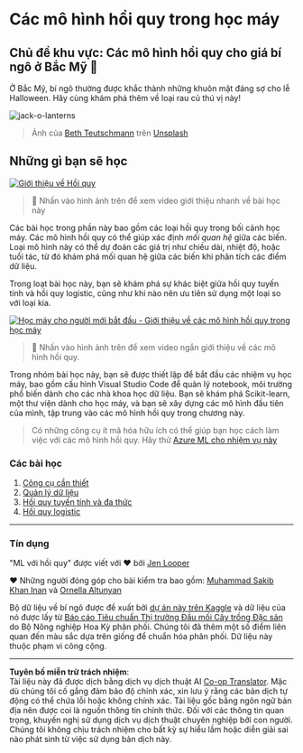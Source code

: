 <!--
CO_OP_TRANSLATOR_METADATA:
{
  "original_hash": "508582278dbb8edd2a8a80ac96ef416c",
  "translation_date": "2025-09-05T18:37:34+00:00",
  "source_file": "2-Regression/README.md",
  "language_code": "vi"
}
-->
# Các mô hình hồi quy trong học máy
## Chủ đề khu vực: Các mô hình hồi quy cho giá bí ngô ở Bắc Mỹ 🎃

Ở Bắc Mỹ, bí ngô thường được khắc thành những khuôn mặt đáng sợ cho lễ Halloween. Hãy cùng khám phá thêm về loại rau củ thú vị này!

![jack-o-lanterns](../../../2-Regression/images/jack-o-lanterns.jpg)
> Ảnh của <a href="https://unsplash.com/@teutschmann?utm_source=unsplash&utm_medium=referral&utm_content=creditCopyText">Beth Teutschmann</a> trên <a href="https://unsplash.com/s/photos/jack-o-lanterns?utm_source=unsplash&utm_medium=referral&utm_content=creditCopyText">Unsplash</a>
  
## Những gì bạn sẽ học

[![Giới thiệu về Hồi quy](https://img.youtube.com/vi/5QnJtDad4iQ/0.jpg)](https://youtu.be/5QnJtDad4iQ "Video giới thiệu về Hồi quy - Nhấn để xem!")
> 🎥 Nhấn vào hình ảnh trên để xem video giới thiệu nhanh về bài học này

Các bài học trong phần này bao gồm các loại hồi quy trong bối cảnh học máy. Các mô hình hồi quy có thể giúp xác định _mối quan hệ_ giữa các biến. Loại mô hình này có thể dự đoán các giá trị như chiều dài, nhiệt độ, hoặc tuổi tác, từ đó khám phá mối quan hệ giữa các biến khi phân tích các điểm dữ liệu.

Trong loạt bài học này, bạn sẽ khám phá sự khác biệt giữa hồi quy tuyến tính và hồi quy logistic, cũng như khi nào nên ưu tiên sử dụng một loại so với loại kia.

[![Học máy cho người mới bắt đầu - Giới thiệu về các mô hình hồi quy trong học máy](https://img.youtube.com/vi/XA3OaoW86R8/0.jpg)](https://youtu.be/XA3OaoW86R8 "Học máy cho người mới bắt đầu - Giới thiệu về các mô hình hồi quy trong học máy")

> 🎥 Nhấn vào hình ảnh trên để xem video ngắn giới thiệu về các mô hình hồi quy.

Trong nhóm bài học này, bạn sẽ được thiết lập để bắt đầu các nhiệm vụ học máy, bao gồm cấu hình Visual Studio Code để quản lý notebook, môi trường phổ biến dành cho các nhà khoa học dữ liệu. Bạn sẽ khám phá Scikit-learn, một thư viện dành cho học máy, và bạn sẽ xây dựng các mô hình đầu tiên của mình, tập trung vào các mô hình hồi quy trong chương này.

> Có những công cụ ít mã hóa hữu ích có thể giúp bạn học cách làm việc với các mô hình hồi quy. Hãy thử [Azure ML cho nhiệm vụ này](https://docs.microsoft.com/learn/modules/create-regression-model-azure-machine-learning-designer/?WT.mc_id=academic-77952-leestott)

### Các bài học

1. [Công cụ cần thiết](1-Tools/README.md)
2. [Quản lý dữ liệu](2-Data/README.md)
3. [Hồi quy tuyến tính và đa thức](3-Linear/README.md)
4. [Hồi quy logistic](4-Logistic/README.md)

---
### Tín dụng

"ML với hồi quy" được viết với ♥️ bởi [Jen Looper](https://twitter.com/jenlooper)

♥️ Những người đóng góp cho bài kiểm tra bao gồm: [Muhammad Sakib Khan Inan](https://twitter.com/Sakibinan) và [Ornella Altunyan](https://twitter.com/ornelladotcom)

Bộ dữ liệu về bí ngô được đề xuất bởi [dự án này trên Kaggle](https://www.kaggle.com/usda/a-year-of-pumpkin-prices) và dữ liệu của nó được lấy từ [Báo cáo Tiêu chuẩn Thị trường Đầu mối Cây trồng Đặc sản](https://www.marketnews.usda.gov/mnp/fv-report-config-step1?type=termPrice) do Bộ Nông nghiệp Hoa Kỳ phân phối. Chúng tôi đã thêm một số điểm liên quan đến màu sắc dựa trên giống để chuẩn hóa phân phối. Dữ liệu này thuộc phạm vi công cộng.

---

**Tuyên bố miễn trừ trách nhiệm**:  
Tài liệu này đã được dịch bằng dịch vụ dịch thuật AI [Co-op Translator](https://github.com/Azure/co-op-translator). Mặc dù chúng tôi cố gắng đảm bảo độ chính xác, xin lưu ý rằng các bản dịch tự động có thể chứa lỗi hoặc không chính xác. Tài liệu gốc bằng ngôn ngữ bản địa nên được coi là nguồn thông tin chính thức. Đối với các thông tin quan trọng, khuyến nghị sử dụng dịch vụ dịch thuật chuyên nghiệp bởi con người. Chúng tôi không chịu trách nhiệm cho bất kỳ sự hiểu lầm hoặc diễn giải sai nào phát sinh từ việc sử dụng bản dịch này.